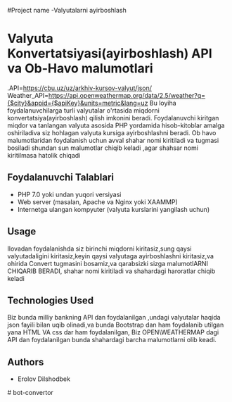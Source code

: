 #Project name
-Valyutalarni ayirboshlash

# Valyuta Konvertatsiyasi(ayirboshlash) API va Ob-Havo malumotlari
.API=https://cbu.uz/uz/arkhiv-kursov-valyut/json/
Weather_API=https://api.openweathermap.org/data/2.5/weather?q={$city}&appid={$apiKey}&units=metric&lang=uz
Bu loyiha foydalanuvchilarga turli valyutalar o'rtasida miqdorni konvertatsiya(ayirboshlash) qilish imkonini beradi. Foydalanuvchi kiritgan miqdor va tanlangan valyuta asosida PHP yordamida hisob-kitoblar amalga oshiriladiva
siz hohlagan valyuta kursiga ayirboshlashni beradi.
Ob havo malumotlaridan foydalanish uchun avval shahar nomi kiritiladi va <obhavo malumotlarini olish > tugmasi bosiladi shundan sun malumotlar chiqib keladi ,agar shahsar nomi kiritilmasa hatolik chiqadi 

## Foydalanuvchi Talablari
- PHP 7.0 yoki undan yuqori versiyasi
- Web server (masalan, Apache va Nginx yoki XAAMMP)
- Internetga ulangan kompyuter (valyuta kurslarini yangilash uchun)
## Usage
Ilovadan foydalanishda siz birinchi miqdorni kiritasiz,sung qaysi valyutadaligini kiritasiz,keyin qaysi valyutaga ayirboshlashni kiritasiz,va ohirida Convert tugmasini bosamiz,va qarabsizki sizga malumotlARNI CHIQARIB BERADI,
shahar nomi kiritiladi va shahardagi haroratlar chiqib keladi
## Technologies Used
Biz bunda milliy bankning API dan foydalanilgan ,undagi valyutalar haqida json fayili bilan uqib olinadi,va bunda Bootstrap dan ham foydalanib utilgan yana HTML VA css dar ham foydalanilgan,
Biz OPEN\WEATHERMAP dagi API dan foydalanilgan bunda shahardagi barcha malumotlarni olib keadi.
## Authors
  - Erolov Dilshodbek

#   b o t - c o n v e r t o r  
 